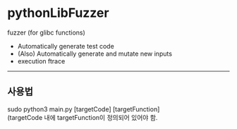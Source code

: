 # pythonLibFuzzer

fuzzer (for glibc functions)
+ Automatically generate test code
+ (Also) Automatically generate and mutate new inputs
+ execution ftrace

---
## 사용법

sudo python3 main.py [targetCode] [targetFunction]  
(targetCode 내에 targetFunction이 정의되어 있어야 함.
